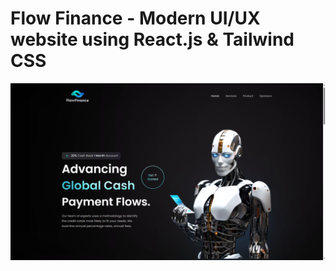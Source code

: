 # Flow Finance - Modern UI/UX website using React.js & Tailwind CSS

![FlowFinaance](./flowfinance.png)


